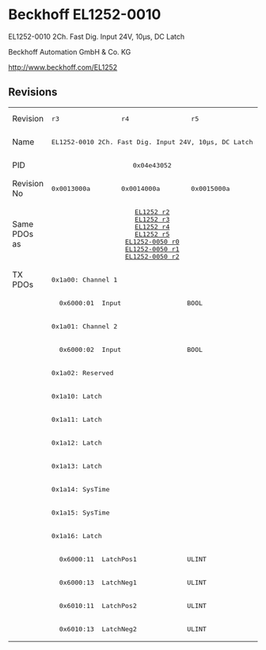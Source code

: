# Beckhoff EL1252-0010

EL1252-0010 2Ch. Fast Dig. Input 24V, 10µs, DC Latch

Beckhoff Automation GmbH & Co. KG

http://www.beckhoff.com/EL1252

## Revisions
<table>
<tr >
<td>Revision</td>
<td><pre>r3</pre></td>
<td><pre>r4</pre></td>
<td><pre>r5</pre></td>
</tr>
<tr >
<td>Name</td>
<td colspan=3 align="center"><pre>EL1252-0010 2Ch. Fast Dig. Input 24V, 10µs, DC Latch</pre></td>
</tr>
<tr >
<td>PID</td>
<td colspan=3 align="center"><pre>0x04e43052</pre></td>
</tr>
<tr >
<td>Revision No</td>
<td><pre>0x0013000a</pre></td>
<td><pre>0x0014000a</pre></td>
<td><pre>0x0015000a</pre></td>
</tr>
<tr >
<td>Same PDOs as</td>
<td colspan=3 align="center"><pre><a href="EL1252">EL1252 r2</a><br/><a href="EL1252">EL1252 r3</a><br/><a href="EL1252">EL1252 r4</a><br/><a href="EL1252">EL1252 r5</a><br/><a href="EL1252-0050">EL1252-0050 r0</a><br/><a href="EL1252-0050">EL1252-0050 r1</a><br/><a href="EL1252-0050">EL1252-0050 r2</a></pre></td>
</tr>
<tr class="txpdo pdosection">
<td rowspan=16 valign=top>TX PDOs</td>
<td colspan=3 align="left"><pre>0x1a00: Channel 1</pre></td>
<td></td>
</tr>
<tr class="txpdo">
<td colspan=3 align="left"><pre>  0x6000:01  Input                 BOOL</pre></td>
</tr>
<tr class="txpdo pdosection">
<td colspan=3 align="left"><pre>0x1a01: Channel 2</pre></td>
</tr>
<tr class="txpdo">
<td colspan=3 align="left"><pre>  0x6000:02  Input                 BOOL</pre></td>
</tr>
<tr class="txpdo pdosection">
<td colspan=3 align="left"><pre>0x1a02: Reserved</pre></td>
</tr>
<tr class="txpdo pdosection">
<td colspan=3 align="left"><pre>0x1a10: Latch</pre></td>
</tr>
<tr class="txpdo pdosection">
<td colspan=3 align="left"><pre>0x1a11: Latch</pre></td>
</tr>
<tr class="txpdo pdosection">
<td colspan=3 align="left"><pre>0x1a12: Latch</pre></td>
</tr>
<tr class="txpdo pdosection">
<td colspan=3 align="left"><pre>0x1a13: Latch</pre></td>
</tr>
<tr class="txpdo pdosection">
<td colspan=3 align="left"><pre>0x1a14: SysTime</pre></td>
</tr>
<tr class="txpdo pdosection">
<td colspan=3 align="left"><pre>0x1a15: SysTime</pre></td>
</tr>
<tr class="txpdo pdosection">
<td colspan=3 align="left"><pre>0x1a16: Latch</pre></td>
</tr>
<tr class="txpdo">
<td colspan=3 align="left"><pre>  0x6000:11  LatchPos1             ULINT</pre></td>
</tr>
<tr class="txpdo">
<td colspan=3 align="left"><pre>  0x6000:13  LatchNeg1             ULINT</pre></td>
</tr>
<tr class="txpdo">
<td colspan=3 align="left"><pre>  0x6010:11  LatchPos2             ULINT</pre></td>
</tr>
<tr class="txpdo">
<td colspan=3 align="left"><pre>  0x6010:13  LatchNeg2             ULINT</pre></td>
</tr>
</table>
